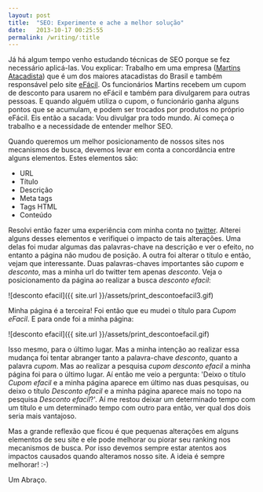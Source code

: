 ```yaml
---
layout: post
title:  "SEO: Experimente e ache a melhor solução"
date:   2013-10-17 00:25:55
permalink: /writing/:title
---
```


Já há algum tempo venho estudando técnicas de SEO porque se fez necessário aplicá-las. Vou explicar:
Trabalho em uma empresa ([Martins Atacadista](http://martins.com.br)) que é um dos maiores
atacadistas do Brasil e também responsável pelo site [eFácil](http://efacil.com.br).
Os funcionários Martins recebem um cupom de desconto para usarem no eFácil e também para
divulgarem para outras pessoas. E quando alguém utiliza o cupom, o funcionário ganha alguns
pontos que se acumulam, e podem ser trocados por produtos no próprio eFácil. Eis então a
sacada: Vou divulgar pra todo mundo. Aí começa o trabalho e a necessidade de entender
melhor SEO.

Quando queremos um melhor posicionamento de nossos sites nos mecanismos de busca, devemos levar em conta
a concordância entre alguns elementos. Estes elementos são:

*   URL
*   Título
*   Descrição
*   Meta tags
*   Tags HTML
*   Conteúdo

Resolvi então fazer uma experiência com minha conta no [twitter](http://twitter.com/descontoefacil).
Alterei alguns desses elementos e verifiquei
o impacto de tais alterações. Uma delas foi mudar algumas das palavras-chave na descrição e ver o efeito, no
entanto a página não mudou de posição. A outra foi alterar o título e então, vejam que interessante. Duas palavras-chaves
importantes são *cupom* e *desconto*, mas a minha url do twitter tem apenas *desconto*. Veja o posicionamento da página
ao realizar a busca *desconto efacil*:


![desconto efacil]({{ site.url }}/assets/print_descontoefacil3.gif)


Minha página é a terceira! Foi então que eu mudei o título para *Cupom eFacil*. E para onde foi a minha página:


![desconto efacil]({{ site.url }}/assets/print_descontoefacil.gif)


Isso mesmo, para o último lugar. Mas a minha intenção ao realizar essa mudança foi tentar abranger tanto a
palavra-chave *desconto*, quanto a palavra *cupom*. Mas ao realizar a pesquisa *cupom desconto efacil* a minha
página foi para o último lugar. Aí então me veio a pergunta: 'Deixo o título *Cupom efacil* e a minha página aparece
em último nas duas pesquisas, ou deixo o título *Desconto efacil* e a minha página aparece mais no topo na pesquisa
*Desconto efacil*?'. Aí me restou deixar um determinado tempo com um título e um determinado tempo com outro para então,
ver qual dos dois seria mais vantajoso.

Mas a grande reflexão que ficou é que pequenas alterações em alguns elementos de seu site e ele pode melhorar ou
piorar seu ranking nos mecanismos de busca. Por isso devemos sempre estar atentos aos impactos causados quando
alteramos nosso site. A ideia é sempre melhorar! :-)

Um Abraço.
